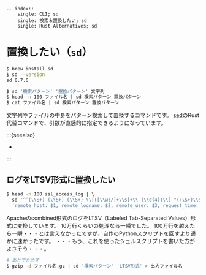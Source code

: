```{eval-rst}
.. index::
    single: CLI; sd
    single: 検索＆置換したい; sd
    single: Rust Alternatives; sd
```

# 置換したい（``sd``）

```bash
$ brew install sd
$ sd --version
sd 0.7.6
```

```bash
$ sd '検索パターン' '置換パターン' 文字列
$ head -n 100 ファイル名 | sd 検索パターン 置換パターン
$ cat ファイル名 | sd 検索パターン 置換パターン
```

文字列やファイルの中身をパターン検索して置換するコマンドです。
[sed](./command-sed.md)のRust代替コマンドで、引数が直感的に指定できるようになっています。

:::{seealso}

- [](./command-sed.md)

:::

## ログをLTSV形式に置換したい

```bash
$ head -n 100 ssl_access_log | \
  sd '^^(\\S+) (\\S+) (\\S+) \\[([\\w:/]+\\s[+\\-]\\d{4})\\] "(\\S+)\\s?(\\S+)?\\s?(\\S+)?" (\\d{3}|-) (\\d+|-)\\s?"?([^"]*)"?\\s?"?([^"]*)?"?' \
  'remote_host: $1, remote_logname: $2, remote_user: $3, request_time: $4, request_method: $5, request_url: $6, request_http_version: $7, status: $8, byte_sent: $9, referer: $10, user_agent: $11'
```

Apacheのcombined形式のログをLTSV（Labeled Tab-Separated Values）形式に変換しています。
10万行くらいの処理なら一瞬でした。
100万行を越えたら一瞬・・・とは言えなかったですが、自作のPythonスクリプトを回すより遥かに速かったです。
・・・もう、これを使ったシェルスクリプトを書いた方がよさそう・・・。

```bash
# あとでためす
$ gzip -d ファイル名.gz | sd '検索パターン' 'LTSV形式' > 出力ファイル名
```

